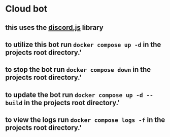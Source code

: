 # Cloud bot

## this uses the [discord.js](https://discord.js.org/#/) library

## to utilize this bot run `docker compose up -d` in the projects root directory.'

## to stop the bot run `docker compose down` in the projects root directory.'

## to update the bot run `docker compose up -d --build` in the projects root directory.'

## to view the logs run `docker compose logs -f` in the projects root directory.'